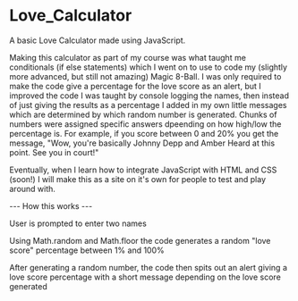 # Love_Calculator

A basic Love Calculator made using JavaScript.

Making this calculator as part of my course was what taught me conditionals (if else statements) which I went on to use to code my (slightly more advanced, but still not amazing) Magic 8-Ball.
I was only required to make the code give a percentage for the love score as an alert, but I improved the code I was taught by console logging the names, then instead of just giving the results as a percentage I added in my own little messages which are determined by which random number is generated. Chunks of numbers were assigned specific answers dpeending on how high/low the percentage is. For example, if you score between 0 and 20% you get the message, "Wow, you're basically Johnny Depp and Amber Heard at this point. See you in court!"

Eventually, when I learn how to integrate JavaScript with HTML and CSS (soon!) I will make this as a site on it's own for people to test and play around with.


--- How this works ---

User is prompted to enter two names

Using Math.random and Math.floor the code generates a random "love score" percentage between 1% and 100%

After generating a random number, the code then spits out an alert giving a love score percentage with a short message depending on the love score generated

